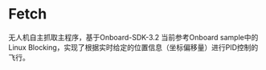 # Fetch
无人机自主抓取主程序，基于Onboard-SDK-3.2
当前参考Onboard sample中的Linux Blocking，实现了根据实时给定的位置信息（坐标偏移量）进行PID控制的飞行。
